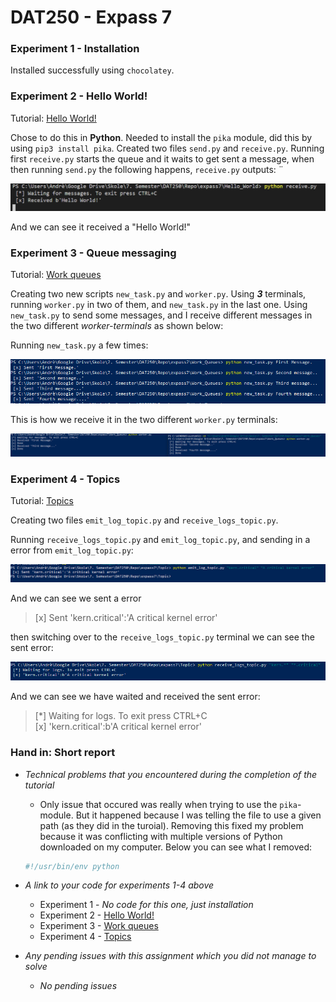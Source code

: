 # DAT250 - Expass 7

### Experiment 1 - Installation
Installed successfully using ```chocolatey```.

### Experiment 2 - Hello World! 
Tutorial: [Hello World!](https://www.rabbitmq.com/tutorials/tutorial-one-python.html)

Chose to do this in **Python**. Needed to install the ```pika``` module, did this by using ```pip3 install pika```. Created two files ```send.py``` and ```receive.py```. Running first ```receive.py``` starts the queue and it waits to get sent a message, when then running ```send.py``` the following happens, ```receive.py``` outputs: ¨

![](img/receive.PNG)

And we can see it received a "Hello World!"

### Experiment 3 - Queue messaging
Tutorial: [Work queues](https://www.rabbitmq.com/tutorials/tutorial-two-python.html)

Creating two new scripts ```new_task.py``` and ```worker.py```. Using ***3*** terminals, running ```worker.py``` in two of them, and ```new_task.py``` in the last one. Using ```new_task.py``` to send some messages, and I receive different messages in the two different *worker-terminals* as shown below:

Running ```new_task.py``` a few times: 

![](img/sendMessages.PNG)

This is how we receive it in the two different ```worker.py``` terminals:

![](img/workers.PNG)

### Experiment 4 - Topics
Tutorial: [Topics](https://www.rabbitmq.com/tutorials/tutorial-five-python.html)

Creating two files ```emit_log_topic.py``` and ```receive_logs_topic.py```.

Running ```receive_logs_topic.py``` and ```emit_log_topic.py```, and sending in a error from ```emit_log_topic.py```:

![](img/sentError.PNG)

And we can see we sent a error 
>[x] Sent 'kern.critical':'A critical kernel error'

then switching over to the ```receive_logs_topic.py``` terminal we can see the sent error: 

![](img/receivedError.PNG)

And we can see we have waited and received the sent error:
>[*] Waiting for logs. To exit press CTRL+C\
>[x] 'kern.critical':b'A critical kernel error'

### Hand in: Short report 

* *Technical problems that you encountered during the completion of the tutorial*
    * Only issue that occured was really when trying to use the ```pika```-module. But it happened because I was telling the file to use a given path (as they did in the turoial). Removing this fixed my problem because it was conflicting with multiple versions of Python downloaded on my computer. Below you can see what I removed:
    
    ```python
    #!/usr/bin/env python
    ```
    
* *A link to your code for experiments 1-4 above*

    * Experiment 1 - *No code for this one, just installation*
    * Experiment 2 - [Hello World!]()
    * Experiment 3 - [Work queues]()
    * Experiment 4 - [Topics]()

* *Any pending issues with this assignment which you did not manage to solve*
    * *No pending issues*
